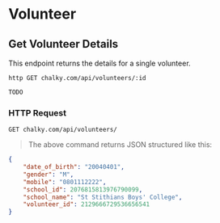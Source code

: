 # Volunteer

## Get Volunteer Details
This endpoint returns the details for a single volunteer.
 
```shell
http GET chalky.com/api/volunteers/:id
```

```javascript
TODO
```

### HTTP Request

`GET chalky.com/api/volunteers/`

> The above command returns JSON structured like this:

```json
{
    "date_of_birth": "20040401",
    "gender": "M",
    "mobile": "0801112222",
    "school_id": 2076815813976790099,
    "school_name": "St Stithians Boys' College",
    "volunteer_id": 2129666729536656541
}
```

